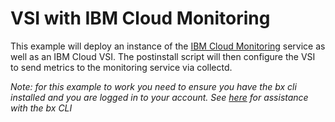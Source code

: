 # VSI with IBM Cloud Monitoring

This example will deploy an instance of the [IBM Cloud Monitoring](https://console.bluemix.net/docs/services/cloud-monitoring/index.html#getting-started-with-ibm-cloud-monitoring) service as well as an IBM Cloud VSI. The postinstall script will then configure the VSI to send metrics to the monitoring service via collectd.

_Note: for this example to work you need to ensure you have the bx cli installed and you are logged in to your account. See_ [_here_](https://developer.ibm.com/courses/labs/1-install-bluemix-command-line-interface-cli-dwc020/) _for assistance with the bx CLI_

